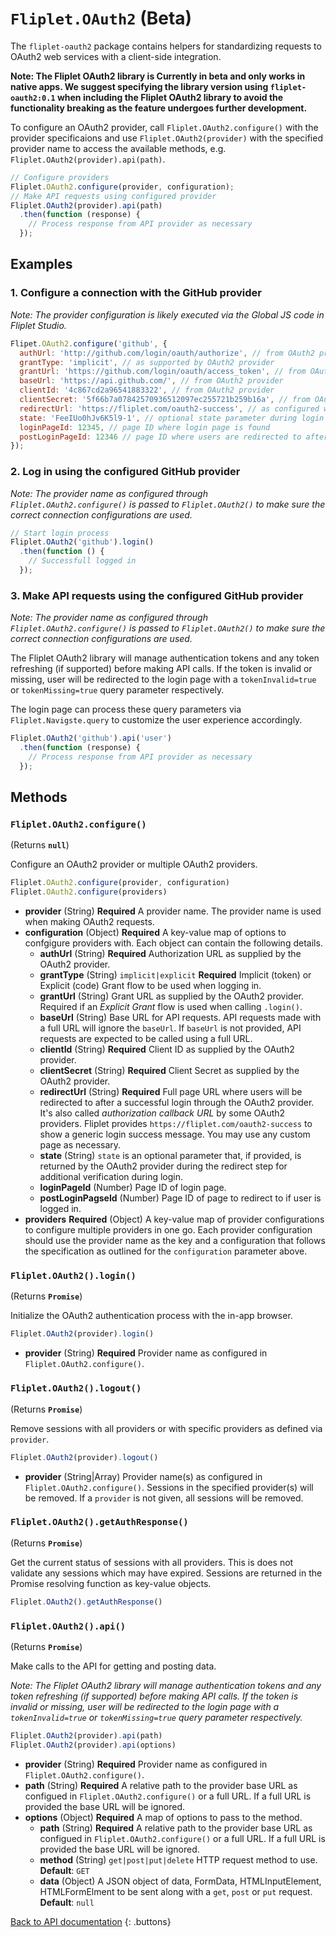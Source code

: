 # `Fliplet.OAuth2` (Beta)

The `fliplet-oauth2` package contains helpers for standardizing requests to OAuth2 web services with a client-side integration.

**Note: The Fliplet OAuth2 library is Currently in beta and only works in native apps. We suggest specifying the library version using `fliplet-oauth2:0.1` when including the Fliplet OAuth2 library to avoid the functionality breaking as the feature undergoes further development.**

To configure an OAuth2 provider, call `Fliplet.OAuth2.configure()` with the provider specificaions and use `Fliplet.OAuth2(provider)` with the specified provider name to access the available methods, e.g. `Fliplet.OAuth2(provider).api(path)`.

```js
// Configure providers
Fliplet.OAuth2.configure(provider, configuration);
// Make API requests using configured provider
Fliplet.OAuth2(provider).api(path)
  .then(function (response) {
    // Process response from API provider as necessary
  });
```

## Examples

### 1. Configure a connection with the GitHub provider

*Note: The provider configuration is likely executed via the Global JS code in Fliplet Studio.*

```js
Flipet.OAuth2.configure('github', {
  authUrl: 'http://github.com/login/oauth/authorize', // from OAuth2 provider
  grantType: 'implicit', // as supported by OAuth2 provider
  grantUrl: 'https://github.com/login/oauth/access_token', // from OAuth2 provider
  baseUrl: 'https://api.github.com/', // from OAuth2 provider
  clientId: '4c867cd2a96541883322', // from OAuth2 provider
  clientSecret: '5f66b7a07842570936512097ec255721b259b16a', // from OAuth2 provider
  redirectUrl: 'https://fliplet.com/oauth2-success', // as configured with OAuth2 provider
  state: 'FeeIUo0hJv6K5l9-1', // optional state parameter during login
  loginPageId: 12345, // page ID where login page is found
  postLoginPageId: 12346 // page ID where users are redirected to after login
});
```

### 2. Log in using the configured GitHub provider

*Note: The provider name as configured through `Fliplet.OAuth2.configure()` is passed to `Fliplet.OAuth2()` to make sure the correct connection configurations are used.*

```js
// Start login process
Fliplet.OAuth2('github').login()
  .then(function () {
    // Successfull logged in
  });
```

### 3. Make API requests using the configured GitHub provider

*Note: The provider name as configured through `Fliplet.OAuth2.configure()` is passed to `Fliplet.OAuth2()` to make sure the correct connection configurations are used.*

The Fliplet OAuth2 library will manage authentication tokens and any token refreshing (if supported) before making API calls. If the token is invalid or missing, user will be redirected to the login page with a `tokenInvalid=true` or `tokenMissing=true` query parameter respectively.

The login page can process these query parameters via `Fliplet.Navigste.query` to customize the user experience accordingly.

```js
Fliplet.OAuth2('github').api('user')
  .then(function (response) {
    // Process response from API provider as necessary
  });
```

## Methods

### `Fliplet.OAuth2.configure()`

(Returns **`null`**)

Configure an OAuth2 provider or multiple OAuth2 providers.

```js
Fliplet.OAuth2.configure(provider, configuration)
Fliplet.OAuth2.configure(providers)
```

* **provider** (String) **Required** A provider name. The provider name is used when making OAuth2 requests.
* **configuration** (Object) **Required** A key-value map of options to confgigure providers with. Each object can contain the following details.
  * **authUrl** (String) **Required** Authorization URL as supplied by the OAuth2 provider.
  * **grantType** (String) `implicit|explicit` **Required** Implicit (token) or Explicit (code) Grant flow to be used when logging in.
  * **grantUrl** (String) Grant URL as supplied by the OAuth2 provider. Required if an *Explicit Grant* flow is used when calling `.login()`.
  * **baseUrl** (String) Base URL for API requests. API requests made with a full URL will ignore the `baseUrl`. If `baseUrl` is not provided, API requests are expected to be called using a full URL.
  * **clientId** (String) **Required** Client ID as supplied by the OAuth2 provider.
  * **clientSecret** (String) **Required** Client Secret as supplied by the OAuth2 provider.
  * **redirectUrl** (String) **Required** Full page URL where users will be redirected to after a successful login through the OAuth2 provider. It's also called *authorization callback URL* by some OAuth2 providers. Fliplet provides `https://fliplet.com/oauth2-success` to show a generic login success message. You may use any custom page as necessary.
  * **state** (String) `state` is an optional parameter that, if provided, is returned by the OAuth2 provider during the redirect step for additional verification during login.
  * **loginPageId** (Number) Page ID of login page.
  * **postLoginPagseId** (Number) Page ID of page to redirect to if user is logged in.
* **providers** **Required** (Object) A key-value map of provider configurations to configure multiple providers in one go. Each provider configuration should use the provider name as the key and a configuration that follows the specification as outlined for the `configuration` parameter above.

### `Fliplet.OAuth2().login()`

(Returns **`Promise`**)

Initialize the OAuth2 authentication process with the in-app browser.

```js
Fliplet.OAuth2(provider).login()
```

* **provider** (String) **Required** Provider name as configured in `Fliplet.OAuth2.configure()`.

### `Fliplet.OAuth2().logout()`

(Returns **`Promise`**)

Remove sessions with all providers or with specific providers as defined via `provider`.

```js
Fliplet.OAuth2(provider).logout()
```

* **provider** (String|Array) Provider name(s) as configured in `Fliplet.OAuth2.configure()`. Sessions in the specified provider(s) will be removed. If a `provider` is not given, all sessions will be removed.

### `Fliplet.OAuth2().getAuthResponse()`

(Returns **`Promise`**)

Get the current status of sessions with all providers. This is does not validate any sessions which may have expired. Sessions are returned in the Promise resolving function as key-value objects.

```js
Fliplet.OAuth2().getAuthResponse()
```

### `Fliplet.OAuth2().api()`

(Returns **`Promise`**)

Make calls to the API for getting and posting data.

*Note: The Fliplet OAuth2 library will manage authentication tokens and any token refreshing (if supported) before making API calls. If the token is invalid or missing, user will be redirected to the login page with a `tokenInvalid=true` or `tokenMissing=true` query parameter respectively.*

```js
Fliplet.OAuth2(provider).api(path)
Fliplet.OAuth2(provider).api(options)
```

* **provider** (String) **Required** Provider name as configured in `Fliplet.OAuth2.configure()`.
* **path** (String) **Required** A relative path to the provider base URL as configued in `Fliplet.OAuth2.configure()` or a full URL. If a full URL is provided the base URL will be ignored.
* **options** (Object) **Required** A map of options to pass to the method.
  * **path** (String) **Required** A relative path to the provider base URL as configued in `Fliplet.OAuth2.configure()` or a full URL. If a full URL is provided the base URL will be ignored.
  * **method** (String) `get|post|put|delete` HTTP request method to use. **Default**: `GET`
  * **data** (Object) A JSON object of data, FormData, HTMLInputElement, HTMLFormElment to be sent along with a `get`, `post` or `put` request. **Default**: `null`

[Back to API documentation](../API-Documentation.md)
{: .buttons}
